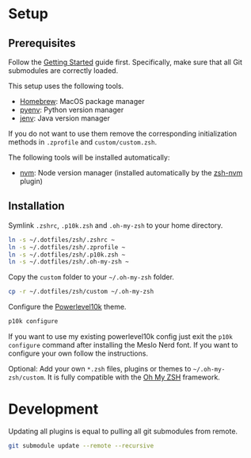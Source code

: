 # Setup
## Prerequisites
Follow the [Getting Started](https://github.com/phipag/dotfiles/blob/main/README.md) guide first. Specifically, make sure that all Git submodules are correctly loaded.

This setup uses the following tools.
* [Homebrew](https://github.com/Homebrew/brew): MacOS package manager
* [pyenv](https://github.com/pyenv/pyenv): Python version manager
* [jenv](https://github.com/jenv/jenv): Java version manager

If you do not want to use them remove the corresponding initialization methods in `.zprofile` and `custom/custom.zsh`.

The following tools will be installed automatically:
* [nvm](https://github.com/nvm-sh/nvm): Node version manager (installed automatically by the [zsh-nvm](https://github.com/lukechilds/zsh-nvm/tree/23067bd9bb6eb6f4737a3ea90cb0cb5e85f61ba2) plugin)

## Installation
Symlink `.zshrc`, `.p10k.zsh` and `.oh-my-zsh` to your home directory.
```sh
ln -s ~/.dotfiles/zsh/.zshrc ~
ln -s ~/.dotfiles/zsh/.zprofile ~
ln -s ~/.dotfiles/zsh/.p10k.zsh ~
ln -s ~/.dotfiles/zsh/.oh-my-zsh ~
```

Copy the `custom` folder to your `~/.oh-my-zsh` folder.
```sh
cp -r ~/.dotfiles/zsh/custom ~/.oh-my-zsh
```

Configure the [Powerlevel10k](https://github.com/romkatv/powerlevel10k) theme.
```sh
p10k configure
```
If you want to use my existing powerlevel10k config just exit the `p10k configure` command after installing the Meslo Nerd font. If you want to configure your own follow the instructions.

Optional: Add your own `*.zsh` files, plugins or themes to `~/.oh-my-zsh/custom`. It is fully compatible with the [Oh My ZSH](https://github.com/ohmyzsh/ohmyzsh) framework.

# Development
Updating all plugins is equal to pulling all git submodules from remote.
```sh
git submodule update --remote --recursive
```
